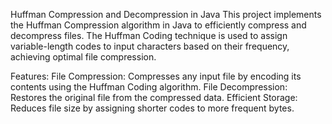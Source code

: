 Huffman Compression and Decompression in Java
This project implements the Huffman Compression algorithm in Java to efficiently compress and decompress files. The Huffman Coding technique is used to assign variable-length codes to input characters based on their frequency, achieving optimal file compression.

Features:
File Compression: Compresses any input file by encoding its contents using the Huffman Coding algorithm.
File Decompression: Restores the original file from the compressed data.
Efficient Storage: Reduces file size by assigning shorter codes to more frequent bytes.
